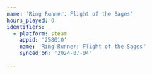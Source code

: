 ```yaml
---
name: 'Ring Runner: Flight of the Sages'
hours_played: 0
identifiers:
  - platform: steam
    appid: '258010'
    name: 'Ring Runner: Flight of the Sages'
    synced_on: '2024-07-04'

---
```

